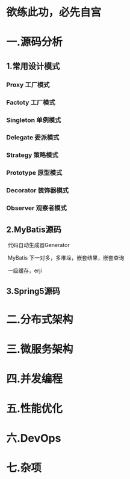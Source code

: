 #               欲练此功，必先自宫

# 一.源码分析

## 1.常用设计模式

###        Proxy 工厂模式

###        Factoty  工厂模式

###        Singleton 单例模式

###        Delegate  委派模式

###        Strategy  策略模式

###        Prototype 原型模式

###        Decorator 装饰器模式

###        Observer 观察者模式



## 2.MyBatis源码

​       代码自动生成器Generator

​       MyBatis 下一对多，多堆垛，嵌套结果，嵌套查询

​       一级缓存，erji

[z只是]: C:\Users\admin\Desktop\知识整理\模式.md



## 3.Spring5源码





# 二.分布式架构





# 三.微服务架构



# 四.并发编程



# 五.性能优化





# 六.DevOps



# 七.杂项